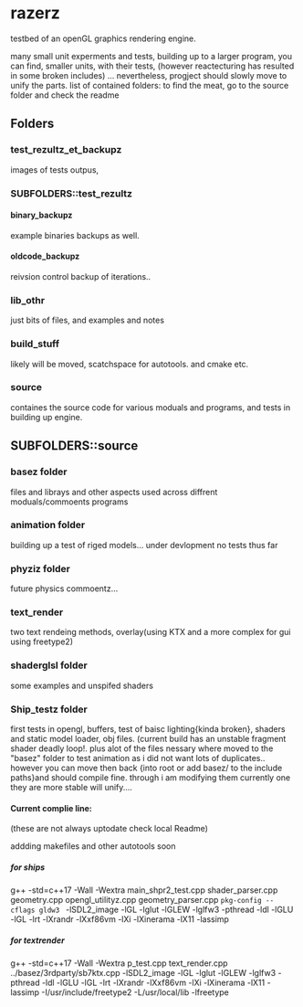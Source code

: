 
# razerz
testbed of an openGL graphics rendering engine.

many small unit experments and tests, building up to a larger program, you can find, smaller units, 
with their tests, (however reactecturing has resulted in some broken includes)
... nevertheless, progject should slowly move to unify the parts. 
list of contained folders: to find the meat, go to the source folder and check the readme

## Folders

### test_rezultz_et_backupz
images of tests outpus,

### SUBFOLDERS::test_rezultz
#### binary_backupz
example binaries backups as well.
#### oldcode_backupz
reivsion control backup of iterations..

### lib_othr
just bits of files, and examples and notes

### build_stuff 
likely will be moved, scatchspace for autotools. and cmake etc. 

### source
containes the source code for various moduals and programs, and tests in building up engine.

## SUBFOLDERS::source

### basez folder
files and librays and other aspects used across diffrent moduals/commoents
programs

### animation folder
building up a test of riged models... under devlopment no tests thus far

### phyziz folder
future physics commoentz...

### text_render
two text rendeing methods, overlay(using KTX and a more complex for gui using freetype2)

### shaderglsl folder
some examples and unspifed shaders

### Ship_testz folder
first tests in opengl, buffers, test of baisc lighting{kinda broken}, shaders and static model loader, obj files.  (current build has an  unstable fragment shader deadly loop!. plus alot of the files nessary where moved to the "basez" folder to test animation as i did not want lots of duplicates.. however you can move then back {into root or add basez/ to the include paths}and should compile fine. through i am modifying them currently one they are more stable will unify....

#### Current complie line:
(these are not always uptodate check local Readme)

addding makefiles and other autotools soon

##### for ships
g++ -std=c++17  -Wall -Wextra  main_shpr2_test.cpp   shader_parser.cpp  geometry.cpp opengl_utilityz.cpp geometry_parser.cpp  `pkg-config --cflags gldw3 ` -lSDL2_image -lGL -lglut -lGLEW -lglfw3 -pthread -ldl -lGLU -lGL -lrt -lXrandr -lXxf86vm -lXi -lXinerama -lX11 -lassimp

##### for textrender
 g++ -std=c++17  -Wall -Wextra  p_test.cpp text_render.cpp ../basez/3rdparty/sb7ktx.cpp  -lSDL2_image -lGL -lglut -lGLEW -lglfw3 -pthread -ldl -lGLU -lGL -lrt -lXrandr -lXxf86vm -lXi -lXinerama -lX11 -lassimp -I/usr/include/freetype2  -L/usr/local/lib -lfreetype

